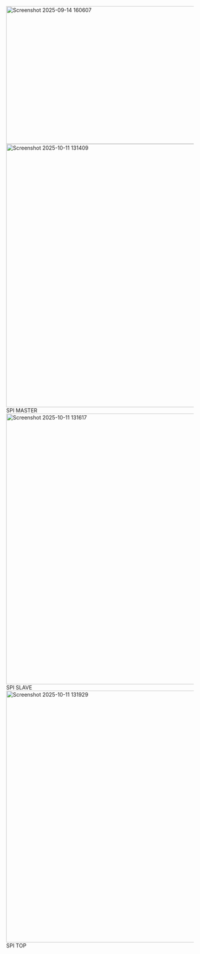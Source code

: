 <img width="880" height="370" alt="Screenshot 2025-09-14 160607" src="https://github.com/user-attachments/assets/c9a2590e-5684-473b-94b1-6586ec7f7b67" />
<img width="1572" height="707" alt="Screenshot 2025-10-11 131409" src="https://github.com/user-attachments/assets/2406e21b-90d3-4709-93d0-bec69b51907d" />
SPI MASTER
<img width="1427" height="727" alt="Screenshot 2025-10-11 131617" src="https://github.com/user-attachments/assets/e9c2b877-2560-47ef-bdb9-a7dcb64e322c" />
SPI SLAVE
<img width="1548" height="676" alt="Screenshot 2025-10-11 131929" src="https://github.com/user-attachments/assets/a6dd0e2d-39bd-4e2d-a045-67f4cd144e2e" />
SPI TOP
